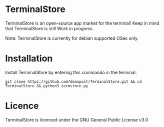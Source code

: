 # TerminalStore
TerminalStore is an open-source app market for the terminal!
Keep in mind that TerminalStore is still Work in progress.

Note: TerminalStore is currently for debian supported OSes only.

# Installation
Install TerminalStore by entering this commando in the terminal:
```
git clone https://github.com/deanpost/TerminalStore.git && cd TerminalStore && python3 termstore.py
```
# Licence
TerminalStore is licenced under the GNU General Public License v3.0
